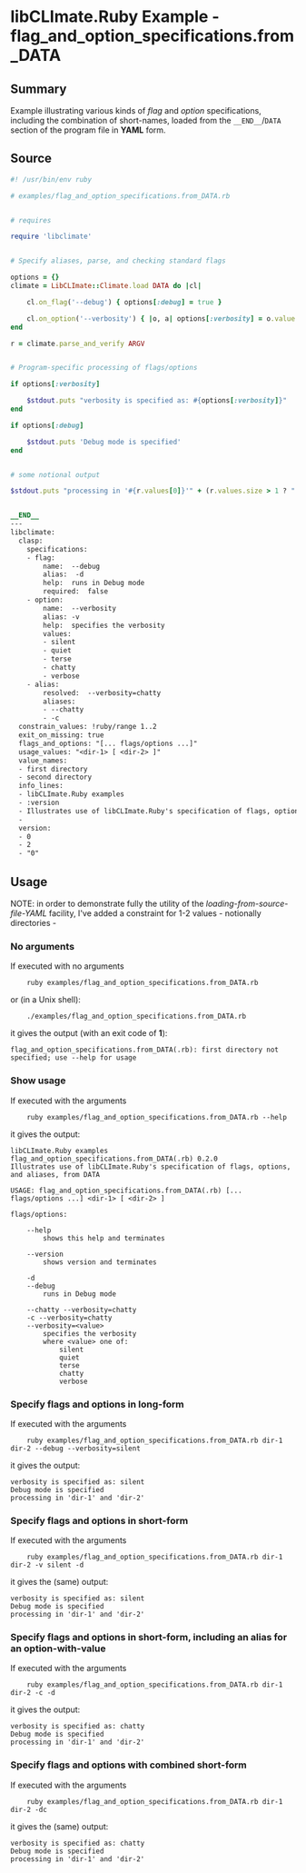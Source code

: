 # libCLImate.Ruby Example - **flag_and_option_specifications.from_DATA**

## Summary

Example illustrating various kinds of *flag* and *option* specifications, including the combination of short-names, loaded from the ``__END__``/``DATA`` section of the program file in **YAML** form.

## Source

```ruby
#! /usr/bin/env ruby

# examples/flag_and_option_specifications.from_DATA.rb


# requires

require 'libclimate'


# Specify aliases, parse, and checking standard flags

options = {}
climate = LibCLImate::Climate.load DATA do |cl|

	cl.on_flag('--debug') { options[:debug] = true }

	cl.on_option('--verbosity') { |o, a| options[:verbosity] = o.value }
end

r = climate.parse_and_verify ARGV


# Program-specific processing of flags/options

if options[:verbosity]

	$stdout.puts "verbosity is specified as: #{options[:verbosity]}"
end

if options[:debug]

	$stdout.puts 'Debug mode is specified'
end


# some notional output

$stdout.puts "processing in '#{r.values[0]}'" + (r.values.size > 1 ? " and '#{r.values[1]}'" : '')


__END__
---
libclimate:
  clasp:
    specifications:
    - flag:
        name:  --debug
        alias:  -d
        help:  runs in Debug mode
        required:  false
    - option:
        name:  --verbosity
        alias: -v
        help:  specifies the verbosity
        values:
        - silent
        - quiet
        - terse
        - chatty
        - verbose
    - alias:
        resolved:  --verbosity=chatty
        aliases:
        - --chatty
        - -c
  constrain_values: !ruby/range 1..2
  exit_on_missing: true
  flags_and_options: "[... flags/options ...]"
  usage_values: "<dir-1> [ <dir-2> ]"
  value_names:
  - first directory
  - second directory
  info_lines:
  - libCLImate.Ruby examples
  - :version
  - Illustrates use of libCLImate.Ruby's specification of flags, options, and aliases, from DATA
  -
  version:
  - 0
  - 2
  - "0"
```

## Usage

NOTE: in order to demonstrate fully the utility of the *loading-from-source-file-YAML* facility, I've added a constraint for 1-2 values - notionally directories - 

### No arguments

If executed with no arguments

```
    ruby examples/flag_and_option_specifications.from_DATA.rb
```

or (in a Unix shell):

```
    ./examples/flag_and_option_specifications.from_DATA.rb
```

it gives the output (with an exit code of **1**):

```
flag_and_option_specifications.from_DATA(.rb): first directory not specified; use --help for usage
```


### Show usage

If executed with the arguments

```
    ruby examples/flag_and_option_specifications.from_DATA.rb --help
```

it gives the output:

```
libCLImate.Ruby examples
flag_and_option_specifications.from_DATA(.rb) 0.2.0
Illustrates use of libCLImate.Ruby's specification of flags, options, and aliases, from DATA

USAGE: flag_and_option_specifications.from_DATA(.rb) [... flags/options ...] <dir-1> [ <dir-2> ]

flags/options:

	--help
		shows this help and terminates

	--version
		shows version and terminates

	-d
	--debug
		runs in Debug mode

	--chatty --verbosity=chatty
	-c --verbosity=chatty
	--verbosity=<value>
		specifies the verbosity
		where <value> one of:
			silent
			quiet
			terse
			chatty
			verbose

```

### Specify flags and options in long-form

If executed with the arguments

```
    ruby examples/flag_and_option_specifications.from_DATA.rb dir-1 dir-2 --debug --verbosity=silent
```

it gives the output:

```
verbosity is specified as: silent
Debug mode is specified
processing in 'dir-1' and 'dir-2'
```

### Specify flags and options in short-form

If executed with the arguments

```
    ruby examples/flag_and_option_specifications.from_DATA.rb dir-1 dir-2 -v silent -d
```

it gives the (same) output:

```
verbosity is specified as: silent
Debug mode is specified
processing in 'dir-1' and 'dir-2'
```

### Specify flags and options in short-form, including an alias for an option-with-value

If executed with the arguments

```
    ruby examples/flag_and_option_specifications.from_DATA.rb dir-1 dir-2 -c -d
```

it gives the output:

```
verbosity is specified as: chatty
Debug mode is specified
processing in 'dir-1' and 'dir-2'
```

### Specify flags and options with combined short-form

If executed with the arguments

```
    ruby examples/flag_and_option_specifications.from_DATA.rb dir-1 dir-2 -dc
```

it gives the (same) output:

```
verbosity is specified as: chatty
Debug mode is specified
processing in 'dir-1' and 'dir-2'
```
